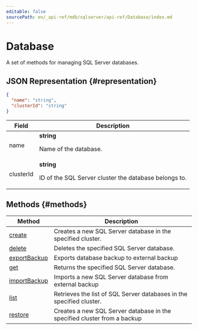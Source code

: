 ```yaml
---
editable: false
sourcePath: en/_api-ref/mdb/sqlserver/api-ref/Database/index.md
---
```


# Database
A set of methods for managing SQL Server databases.
## JSON Representation {#representation}
```json 
{
  "name": "string",
  "clusterId": "string"
}
```
 
Field | Description
--- | ---
name | **string**<br><p>Name of the database.</p> 
clusterId | **string**<br><p>ID of the SQL Server cluster the database belongs to.</p> 

## Methods {#methods}
Method | Description
--- | ---
[create](create.md) | Creates a new SQL Server database in the specified cluster.
[delete](delete.md) | Deletes the specified SQL Server database.
[exportBackup](exportBackup.md) | Exports database backup to external backup
[get](get.md) | Returns the specified SQL Server database.
[importBackup](importBackup.md) | Imports a new SQL Server database from external backup
[list](list.md) | Retrieves the list of SQL Server databases in the specified cluster.
[restore](restore.md) | Creates a new SQL Server database in the specified cluster from a backup